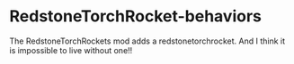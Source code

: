 # RedstoneTorchRocket-behaviors
The RedstoneTorchRockets mod adds a redstonetorchrocket. And I think it is impossible to live without one!!
